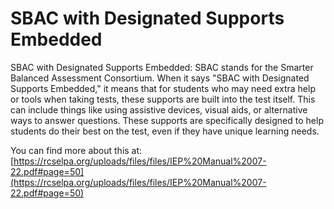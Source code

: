 # SBAC with Designated Supports Embedded
SBAC with Designated Supports Embedded: SBAC stands for the Smarter Balanced Assessment Consortium. When it says "SBAC with Designated Supports Embedded," it means that for students who may need extra help or tools when taking tests, these supports are built into the test itself. This can include things like using assistive devices, visual aids, or alternative ways to answer questions. These supports are specifically designed to help students do their best on the test, even if they have unique learning needs.

You can find more about this at: [https://rcselpa.org/uploads/files/files/IEP%20Manual%2007-22.pdf#page=50](https://rcselpa.org/uploads/files/files/IEP%20Manual%2007-22.pdf#page=50)
